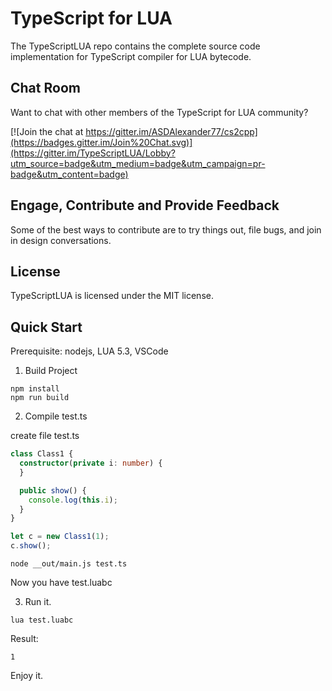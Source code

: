 TypeScript for LUA
===========================

The TypeScriptLUA repo contains the complete source code implementation for TypeScript compiler for LUA bytecode.

Chat Room
---------

Want to chat with other members of the TypeScript for LUA community?

[![Join the chat at https://gitter.im/ASDAlexander77/cs2cpp](https://badges.gitter.im/Join%20Chat.svg)](https://gitter.im/TypeScriptLUA/Lobby?utm_source=badge&utm_medium=badge&utm_campaign=pr-badge&utm_content=badge)

Engage, Contribute and Provide Feedback
---------------------------------------

Some of the best ways to contribute are to try things out, file bugs, and join in design conversations.


License
-------

TypeScriptLUA is licensed under the MIT license.

Quick Start
-----------

Prerequisite: nodejs, LUA 5.3, VSCode

1) Build Project

```
npm install
npm run build
```

2) Compile test.ts

create file test.ts

```TypeScript
class Class1 {
  constructor(private i: number) {
  }

  public show() {
    console.log(this.i);
  }
}

let c = new Class1(1);
c.show();
```

```
node __out/main.js test.ts
```

Now you have test.luabc

3) Run it.

```
lua test.luabc
```

Result:
```
1
```

Enjoy it. 
